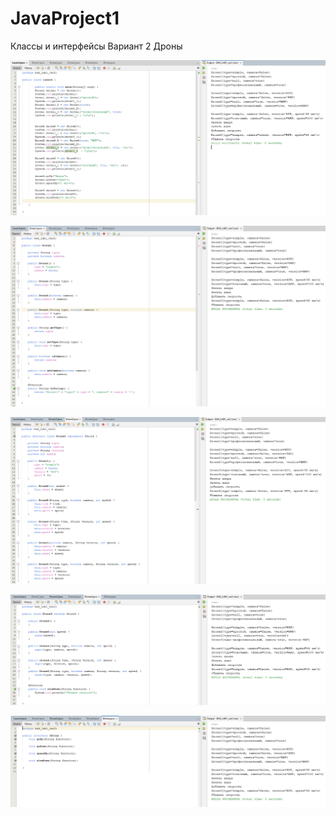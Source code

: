 # JavaProject1
Классы и интерфейсы
Вариант 2
Дроны

![Screenshot](screenshot.png)

![Screenshot](screenshot1.png)

![Screenshot](screenshot2.png)

![Screenshot](screenshot3.png)

![Screenshot](screenshot4.png)
